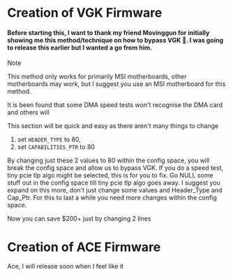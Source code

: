 # Creation of VGK Firmware

#### Before starting this, I want to thank my friend Movinggun for initially showing me this method/technique on how to bypass VGK 💖. I was going to release this earlier but I wanted a go from him.

> [!NOTE]
> This method only works for primarily MSI motherboards, other motherboards may work, but I suggest you use an MSI motherboard for this method.
>
> It is been found that some DMA speed tests won't recognise the DMA card and others will


This section will be quick and easy as there aren't many things to change

1. set `HEADER_TYPE` to 80,
2. set `CAPABILITIES_PTR` to 80

By changing just these 2 values to 80 within the config space, you will break the config space and allow us to bypass VGK. If you do a speed test, tiny pcie tlp algo might be selected, this is for you to fix. Go NULL some stuff out in the config space till tiny pcie tlp algo goes away. I suggest you expand on this more, don't just change some values and Header_Type and Cap_Ptr. For this to last a while you need more changes within the config space.



Now you can save $200+ just by changing 2 lines

# Creation of ACE Firmware

Ace, I will release soon when I feel like it
